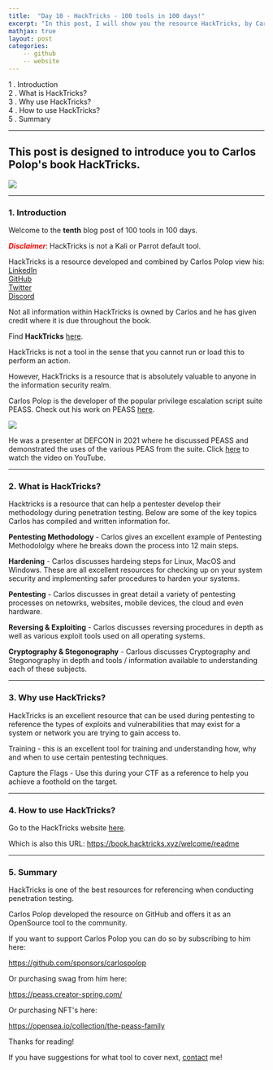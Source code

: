 ```yaml
---
title:  "Day 10 - HackTricks - 100 tools in 100 days!"
excerpt: "In this post, I will show you the resource HackTricks, by Carlos Polop, and how it works."
mathjax: true
layout: post
categories:
    -- github
    -- website
---
```


1 . Introduction
<br>
2 . What is HackTricks?
<br>
3 . Why use HackTricks?
<br>
4 . How to use HackTricks?
<br>
5 . Summary

---

## This post is designed to introduce you to Carlos Polop's book HackTricks.

![](https://1517081779-files.gitbook.io/~/files/v0/b/gitbook-x-prod.appspot.com/o/spaces%2F-L_2uGJGU7AVNRcqRvEi%2Fuploads%2Fknx6keqM3iA5AOkoT7v9%2Fp.png?alt=media&token=30080e14-4e7a-43a2-82ce-47003cbb1b37)

---

### 1. **Introduction**

Welcome to the **tenth** blog post of 100 tools in 100 days.<br> 

<span style="color:red">***Disclaimer***</span>: HackTricks is not a Kali or Parrot default tool. 

HackTricks is a resource developed and combined by Carlos Polop view his:<br>
[LinkedIn](https://www.linkedin.com/in/carlos-polop-martin)<br>
[GitHub](https://github.com/carlospolop)<br>
[Twitter](https://twitter.com/carlospolopm)<br>
[Discord](https://discord.gg/hRep4RUj7f)<br>

Not all information within HackTricks is owned by Carlos and he has given credit where it is due throughout the book. 

Find **HackTricks** [here](https://book.hacktricks.xyz/welcome/readme).

HackTricks is not a tool in the sense that you cannot run or load this to perform an action. 

However, HackTricks is a resource that is absolutely valuable to anyone in the information security realm.

Carlos Polop is the developer of the popular privilege escalation script suite PEASS. Check out his work on PEASS [here](https://github.com/carlospolop/PEASS-ng).

![](https://raw.githubusercontent.com/carlospolop/PEASS-ng/master/linPEAS/images/peass.png)

He was a presenter at DEFCON in 2021 where he discussed PEASS and demonstrated the uses of the various PEAS from the suite. Click [here](https://www.youtube.com/watch?v=9_fJv_weLU0&list=PL9fPq3eQfaaDxjpXaDYApfVA_IB8T14w7&ab_channel=DEFCONConference) to watch the video on YouTube.


---

### 2. **What is HackTricks?**

Hacktricks is a resource that can help a pentester develop their methodology during penetration testing. Below are some of the key topics Carlos has compiled and written information for. 

**Pentesting Methodology** - Carlos gives an excellent example of Pentesting Methodololgy where he breaks down the process into 12 main steps.

**Hardening** - Carlos discusses hardeing steps for Linux, MacOS and Windows. These are all excellent resources for checking up on your system security and implementing safer procedures to harden your systems. 

**Pentesting** - Carlos discusses in great detail a variety of pentesting processes on netowrks, websites, mobile devices, the cloud and even hardware.

**Reversing & Exploiting** - Carlos discusses reversing procedures in depth as well as various exploit tools used on all operating systems. 

**Cryptography & Stegonography** - Carlous discusses Cryptography and Stegonography in depth and tools / information available to understanding each of these subjects. 

---

### 3. **Why use HackTricks?**

HackTricks is an excellent resource that can be used during pentesting to reference the types of exploits and vulnerabilities that may exist for a system or network you are trying to gain access to. 

Training - this is an excellent tool for training and understanding how, why and when to use certain pentesting techniques. 

Capture the Flags - Use this during your CTF as a reference to help you achieve a foothold on the target. 

---

### 4. **How to use HackTricks?**

Go to the HackTricks website [here](https://book.hacktricks.xyz/welcome/readme).

Which is also this URL:
https://book.hacktricks.xyz/welcome/readme

---

### 5. **Summary**

HackTricks is one of the best resources for referencing when conducting penetration testing. 

Carlos Polop developed the resource on GitHub and offers it as an OpenSource tool to the community. 

If you want to support Carlos Polop you can do so by subscribing to him here:

https://github.com/sponsors/carlospolop


Or purchasing swag from him here:

https://peass.creator-spring.com/

Or purchasing NFT's here:

https://opensea.io/collection/the-peass-family

Thanks for reading!<br>

If you have suggestions for what tool to cover next, [contact](mailto:matthew.o.mccorkle@gmail.com) me!